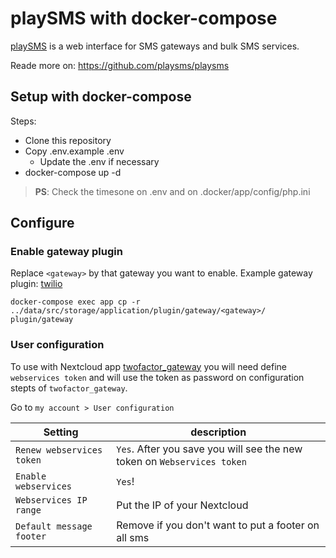 # playSMS with docker-compose

[playSMS](https://github.com/playsms/playsms) is a web interface for SMS gateways and bulk SMS services.

Reade more on: https://github.com/playsms/playsms

## Setup with docker-compose

Steps:

* Clone this repository
* Copy .env.example .env
  * Update the .env if necessary
* docker-compose up -d

> **PS**: Check the timesone on .env and on .docker/app/config/php.ini

## Configure

### Enable gateway plugin

Replace `<gateway>` by that gateway you want to enable. Example gateway plugin: [twilio](https://playsms.org/2020/04/30/gateway-plugin-twilio/)

```
docker-compose exec app cp -r ../data/src/storage/application/plugin/gateway/<gateway>/ plugin/gateway
```

### User configuration

To use with Nextcloud app [twofactor_gateway](github.com/nextcloud/twofactor_gateway) you will need define `webservices token` and will use the token as password on configuration stepts of `twofactor_gateway`.

Go to `my account > User configuration`

| Setting                   | description                                                             |
| ------------------------- | ----------------------------------------------------------------------- |
| `Renew webservices token` | `Yes`. After you save you will see the new token on `Webservices token` |
| `Enable webservices`      | `Yes`!                                                                  |
| `Webservices IP range`    | Put the IP of your Nextcloud                                            |
| `Default message footer`  | Remove if you don't want to put a footer on all sms                     |